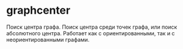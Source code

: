 # graphcenter
Поиск центра графа. Поиск центра среди точек графа, или поиск абсолютного центра. Работает как с ориентированными, так и с неориентированными графами.
